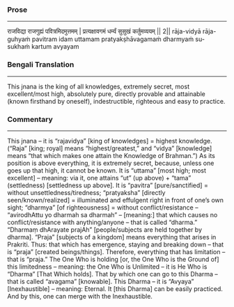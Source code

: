 ### Prose 
 --- 
राजविद्या राजगुह्यं पवित्रमिदमुत्तमम् |
प्रत्यक्षावगमं धर्म्यं सुसुखं कर्तुमव्ययम् || 2||
rāja-vidyā rāja-guhyaṁ pavitram idam uttamam
pratyakṣhāvagamaṁ dharmyaṁ su-sukhaṁ kartum avyayam

### Bengali Translation 
 --- 
This jnana is the king of all knowledges, extremely secret, most excellent/most high, absolutely pure, directly provable and attainable (known firsthand by oneself), indestructible, righteous and easy to practice.

### Commentary 
 --- 
This jnana – it is “rajavidya” [king of knowledges] = highest knowledge. (“Raja” [king; royal] means “highest/greatest,” and “vidya” [knowledge] means “that which makes one attain the Knowledge of Brahman.”) As its position is above everything, it is extremely secret, because, unless one goes up that high, it cannot be known. It is “uttama” [most high; most excellent] – meaning: via it, one attains “ut” (up above) + “tama” (settledness) [settledness up above]. It is “pavitra” [pure/sanctified] = without unsettledness/tiredness; “pratyaksha” [directly seen/known/realized] = illuminated and effulgent right in front of one’s own sight; “dharmya” [of righteousness] = without conflict/resistance – “avirodhAttu yo dharmah sa dharmah” – [meaning:] that which causes no conflict/resistance with anything/anyone – that is called “dharma.” “Dharmaṃ dhArayate prajAh” [people/subjects are held together by dharma]. “Praja” [subjects of a kingdom] means everything that arises in Prakriti. Thus: that which has emergence, staying and breaking down – that is “praja” [created beings/things]. Therefore, everything that has limitation – that is “praja.” The One Who is holding [or, the One Who is the Ground of] this limitedness – meaning: the One Who is Unlimited – it is He Who is “Dharma” [That Which holds]. That by which one can go to this Dharma – that is called “avagama” [knowable]. This Dharma – it is “Avyaya” [Inexhaustible] – meaning: Eternal. It [this Dharma] can be easily practiced. And by this, one can merge with the Inexhaustible.